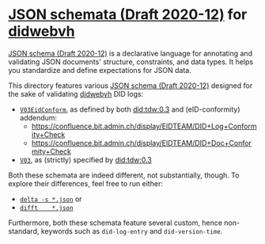 # [JSON schemata (Draft 2020-12)](https://json-schema.org/draft/2020-12) for [didwebvh](https://identity.foundation/didwebvh)

[JSON schema (Draft 2020-12)](https://json-schema.org/draft/2020-12) is a declarative language for annotating and validating JSON documents' structure, constraints, and data types.
It helps you standardize and define expectations for JSON data.

This directory features various [JSON schema (Draft 2020-12)](https://json-schema.org/draft/2020-12) designed for the sake of validating [didwebvh](https://identity.foundation/didwebvh) DID logs:

- [`V03EidConform`](did_log_jsonschema_v_0_3_eid_conform.json), as defined by both [did:tdw:0.3](https://identity.foundation/didwebvh/v0.3) and (eID-conformity) addendum:
  - https://confluence.bit.admin.ch/display/EIDTEAM/DID+Log+Conformity+Check
  - https://confluence.bit.admin.ch/display/EIDTEAM/DID+Doc+Conformity+Check
- [`V03`](did_log_jsonschema_v_0_3.json), as (strictly) specified by [did:tdw:0.3](https://identity.foundation/didwebvh/v0.3)


Both these schemata are indeed different, not substantially, though. To explore their differences, feel free to run either:
- [`delta -s *.json`](https://github.com/dandavison/delta) or
- [`difft    *.json`](https://github.com/Wilfred/difftastic)

Furthermore, both these schemata feature several custom, hence non-standard, keywords such as `did-log-entry` and `did-version-time`.